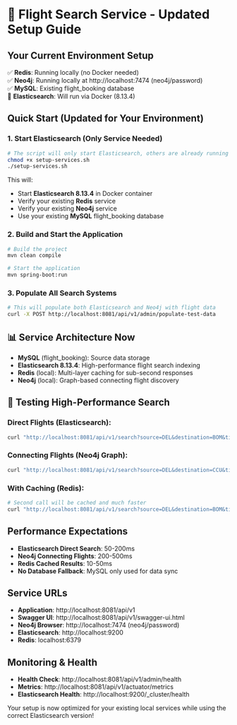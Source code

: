 # 🚀 Flight Search Service - Updated Setup Guide

## Your Current Environment Setup

✅ **Redis**: Running locally (no Docker needed)  
✅ **Neo4j**: Running locally at http://localhost:7474 (neo4j/password)  
✅ **MySQL**: Existing flight_booking database  
🐳 **Elasticsearch**: Will run via Docker (8.13.4)  

## Quick Start (Updated for Your Environment)

### 1. Start Elasticsearch (Only Service Needed)
```bash
# The script will only start Elasticsearch, others are already running
chmod +x setup-services.sh
./setup-services.sh
```

This will:
- Start **Elasticsearch 8.13.4** in Docker container
- Verify your existing **Redis** service 
- Verify your existing **Neo4j** service
- Use your existing **MySQL** flight_booking database

### 2. Build and Start the Application
```bash
# Build the project
mvn clean compile

# Start the application
mvn spring-boot:run
```

### 3. Populate All Search Systems
```bash
# This will populate both Elasticsearch and Neo4j with flight data
curl -X POST http://localhost:8081/api/v1/admin/populate-test-data
```

## 📊 Service Architecture Now

- **MySQL** (flight_booking): Source data storage
- **Elasticsearch 8.13.4**: High-performance flight search indexing  
- **Redis** (local): Multi-layer caching for sub-second responses
- **Neo4j** (local): Graph-based connecting flight discovery

## 🧪 Testing High-Performance Search

### Direct Flights (Elasticsearch):
```bash
curl "http://localhost:8081/api/v1/search?source=DEL&destination=BOM&time=2025-08-20T06:00:00&noOfSeats=2"
```

### Connecting Flights (Neo4j Graph):
```bash
curl "http://localhost:8081/api/v1/search?source=DEL&destination=CCU&time=2025-08-20T06:00:00&noOfSeats=2"
```

### With Caching (Redis):
```bash
# Second call will be cached and much faster
curl "http://localhost:8081/api/v1/search?source=DEL&destination=BOM&time=2025-08-20T06:00:00&noOfSeats=2"
```

## Performance Expectations

- **Elasticsearch Direct Search**: 50-200ms
- **Neo4j Connecting Flights**: 200-500ms  
- **Redis Cached Results**: 10-50ms
- **No Database Fallback**: MySQL only used for data sync

## Service URLs

- **Application**: http://localhost:8081/api/v1
- **Swagger UI**: http://localhost:8081/api/v1/swagger-ui.html
- **Neo4j Browser**: http://localhost:7474 (neo4j/password)
- **Elasticsearch**: http://localhost:9200
- **Redis**: localhost:6379

## Monitoring & Health

- **Health Check**: http://localhost:8081/api/v1/admin/health
- **Metrics**: http://localhost:8081/api/v1/actuator/metrics
- **Elasticsearch Health**: http://localhost:9200/_cluster/health

Your setup is now optimized for your existing local services while using the correct Elasticsearch version!
